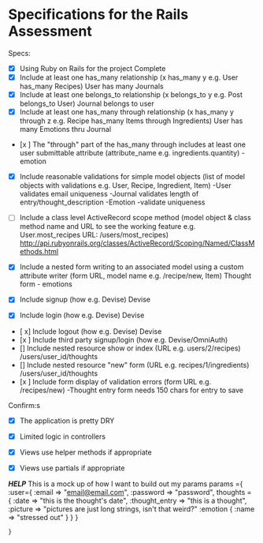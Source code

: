 # Specifications for the Rails Assessment

Specs:
- [x] Using Ruby on Rails for the project
    Complete
- [x] Include at least one has_many relationship (x has_many y e.g. User has_many Recipes)
      User has many Journals
- [x] Include at least one belongs_to relationship (x belongs_to y e.g. Post belongs_to User)   Journal belongs to user
- [x] Include at least one has_many through relationship (x has_many y through z e.g. Recipe has_many Items through Ingredients)
      User has many Emotions thru Journal
- [x ] The "through" part of the has_many through includes at least one user submittable attribute (attribute_name e.g. ingredients.quantity)
        -emotion
- [x] Include reasonable validations for simple model objects (list of model objects with validations e.g. User, Recipe, Ingredient, Item)
        -User validates email uniqueness
        -Journal validates length of entry/thought_description
        -Emotion
          -validate uniqueness

- [ ] Include a class level ActiveRecord scope method (model object & class method name and URL to see the working feature e.g. User.most_recipes URL: /users/most_recipes)
      http://api.rubyonrails.org/classes/ActiveRecord/Scoping/Named/ClassMethods.html

- [x] Include a nested form writing to an associated model using a custom attribute writer (form URL, model name e.g. /recipe/new, Item) Thought form - emotions

- [x] Include signup (how e.g. Devise)
  Devise
- [x] Include login (how e.g. Devise) Devise
- [ x] Include logout (how e.g. Devise) Devise
- [x ] Include third party signup/login (how e.g. Devise/OmniAuth)
- [] Include nested resource show or index (URL e.g. users/2/recipes)
      /users/user_id/thoughts
- [] Include nested resource "new" form (URL e.g. recipes/1/ingredients)
          /users/user_id/thoughts
- [x ] Include form display of validation errors (form URL e.g. /recipes/new)
  -Thought entry form needs 150 chars for entry to save

Confirm:s
- [x] The application is pretty DRY
- [x] Limited logic in controllers
- [x] Views use helper methods if appropriate
- [x] Views use partials if appropriate


_____HELP_____
This is a mock up of how I want to build out my params
    params ={
          :user={
                :email => "email@email.com",
                :password => "password",
                      thoughts = {
                          :date => "this is the thought's date",
                          :thought_entry => "this is a thought",
                          :picture => "pictures are just long strings, isn't that weird?"
                                :emotion {
                                  :name => "stressed out"
                                  }
            }
          }

    }

